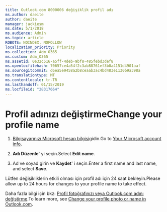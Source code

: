 ```yaml
---
title: Outlook.com 8000006 değişiklik profil adı
ms.author: daeite
author: daeite
manager: jackiesm
ms.date: 5/1/2018
ms.audience: Admin
ms.topic: article
ROBOTS: NOINDEX, NOFOLLOW
localization_priority: Priority
ms.collection: Adm_O365
ms.custom: Adm_O365
ms.assetid: 0e32c516-a5ff-4deb-9bf8-485febd3def8
ms.openlocfilehash: 70657ce4a54f2c3ab88761ef3b0a4151d4901aaf
ms.sourcegitcommit: d6ea5e9458a2b8ceaab3ac4bd483e1130b9a398a
ms.translationtype: MT
ms.contentlocale: tr-TR
ms.lasthandoff: 01/15/2019
ms.locfileid: "28317664"
---
```

# <a name="change-your-profile-name"></a><span data-ttu-id="7753d-102">Profil adınızı değiştirme</span><span class="sxs-lookup"><span data-stu-id="7753d-102">Change your profile name</span></span>

1. <span data-ttu-id="7753d-103">[Bilgisayarınızı Microsoft hesap bilgisi](https://go.microsoft.com/fwlink/p/?linkid=860841)gidin.</span><span class="sxs-lookup"><span data-stu-id="7753d-103">Go to [Your Microsoft account info](https://go.microsoft.com/fwlink/p/?linkid=860841).</span></span>
    
2. <span data-ttu-id="7753d-104">**Adı Düzenle**' yi seçin.</span><span class="sxs-lookup"><span data-stu-id="7753d-104">Select **Edit name**.</span></span> 
    
3. <span data-ttu-id="7753d-105">Ad ve soyad girin ve **Kaydet**' i seçin.</span><span class="sxs-lookup"><span data-stu-id="7753d-105">Enter a first name and last name, and select **Save**.</span></span> 
    
<span data-ttu-id="7753d-106">Lütfen değişikliklerin etkili olması için profil adı için 24 saat bekleyin.</span><span class="sxs-lookup"><span data-stu-id="7753d-106">Please allow up to 24 hours for changes to your profile name to take effect.</span></span>
  
<span data-ttu-id="7753d-107">Daha fazla bilgi için bkz: [Profil fotoğrafınızı veya Outlook.com adını değiştirme](https://go.microsoft.com/fwlink/?linkid=873110).</span><span class="sxs-lookup"><span data-stu-id="7753d-107">To learn more, see [Change your profile photo or name in Outlook.com](https://go.microsoft.com/fwlink/?linkid=873110).</span></span>
  


